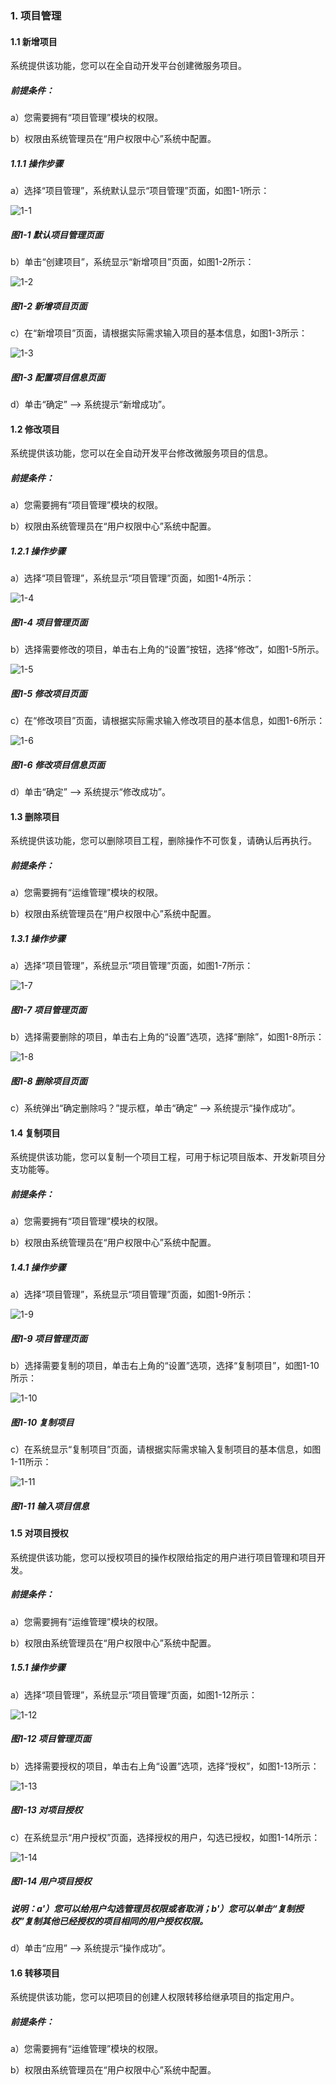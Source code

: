 ### 1. 项目管理

#### 1.1 新增项目

系统提供该功能，您可以在全自动开发平台创建微服务项目。

##### 前提条件：

a）您需要拥有“项目管理”模块的权限。

b）权限由系统管理员在“用户权限中心”系统中配置。

##### 1.1.1 操作步骤

a）选择“项目管理”，系统默认显示“项目管理”页面，如图1-1所示：

![1-1](https://www.feisuanyz.com/fsimage/zc-image/cz_9.1_01_img.png)

##### 图1-1 默认项目管理页面

b）单击“创建项目”，系统显示“新增项目”页面，如图1-2所示：

![1-2](https://www.feisuanyz.com/fsimage/zc-image/cz_9.1_02_img.png)

##### 图1-2 新增项目页面

c）在“新增项目”页面，请根据实际需求输入项目的基本信息，如图1-3所示：

![1-3](https://www.feisuanyz.com/fsimage/zc-image/cz_9.1_03_img.png)

##### 图1-3 配置项目信息页面

d）单击“确定” --> 系统提示“新增成功”。

#### 1.2 修改项目

系统提供该功能，您可以在全自动开发平台修改微服务项目的信息。

##### 前提条件：

a）您需要拥有“项目管理”模块的权限。

b）权限由系统管理员在“用户权限中心”系统中配置。

##### 1.2.1 操作步骤

a）选择“项目管理”，系统显示“项目管理”页面，如图1-4所示：

![1-4](https://www.feisuanyz.com/fsimage/zc-image/cz_9.2_01_img.png)

##### 图1-4 项目管理页面

b）选择需要修改的项目，单击右上角的“设置”按钮，选择“修改”，如图1-5所示。

![1-5](https://www.feisuanyz.com/fsimage/zc-image/cz_9.2_02_img.png)

##### 图1-5 修改项目页面

c）在“修改项目”页面，请根据实际需求输入修改项目的基本信息，如图1-6所示：

![1-6](https://www.feisuanyz.com/fsimage/zc-image/cz_9.2_03_img.png)

##### 图1-6 修改项目信息页面

d）单击“确定” --> 系统提示“修改成功”。

#### 1.3 删除项目

系统提供该功能，您可以删除项目工程，删除操作不可恢复，请确认后再执行。

##### 前提条件：

a）您需要拥有“运维管理”模块的权限。

b）权限由系统管理员在“用户权限中心”系统中配置。

##### 1.3.1 操作步骤

a）选择“项目管理”，系统显示“项目管理”页面，如图1-7所示：

![1-7](https://www.feisuanyz.com/fsimage/zc-image/cz_9.3_01_img.png)

##### 图1-7 项目管理页面

b）选择需要删除的项目，单击右上角的“设置”选项，选择“删除”，如图1-8所示：

![1-8](https://www.feisuanyz.com/fsimage/zc-image/cz_9.3_02_img.png)

##### 图1-8 删除项目页面

c）系统弹出“确定删除吗？”提示框，单击“确定” --> 系统提示“操作成功”。

#### 1.4 复制项目

系统提供该功能，您可以复制一个项目工程，可用于标记项目版本、开发新项目分支功能等。

##### 前提条件：

a）您需要拥有“项目管理”模块的权限。

b）权限由系统管理员在“用户权限中心”系统中配置。

##### 1.4.1 操作步骤

a）选择“项目管理”，系统显示“项目管理”页面，如图1-9所示：

![1-9](https://www.feisuanyz.com/fsimage/zc-image/cz_9.4_01_img.png)

##### 图1-9 项目管理页面

b）选择需要复制的项目，单击右上角的“设置”选项，选择“复制项目”，如图1-10所示：

![1-10](https://www.feisuanyz.com/fsimage/zc-image/cz_9.4_02_img.png)

##### 图1-10 复制项目

c）在系统显示“复制项目”页面，请根据实际需求输入复制项目的基本信息，如图1-11所示：

![1-11](https://www.feisuanyz.com/fsimage/zc-image/cz_9.4_03_img.png)

##### 图1-11 输入项目信息

#### 1.5 对项目授权

系统提供该功能，您可以授权项目的操作权限给指定的用户进行项目管理和项目开发。

##### 前提条件：

a）您需要拥有“运维管理”模块的权限。

b）权限由系统管理员在“用户权限中心”系统中配置。

##### 1.5.1 操作步骤

a）选择“项目管理”，系统显示“项目管理”页面，如图1-12所示：

![1-12](https://www.feisuanyz.com/fsimage/zc-image/cz_9.5_01_img.png)

##### 图1-12 项目管理页面

b）选择需要授权的项目，单击右上角“设置”选项，选择“授权”，如图1-13所示：

![1-13](https://www.feisuanyz.com/fsimage/zc-image/cz_9.5_02_img.png)

##### 图1-13 对项目授权

c）在系统显示“用户授权”页面，选择授权的用户，勾选已授权，如图1-14所示：

![1-14](https://www.feisuanyz.com/fsimage/zc-image/cz_9.5_03_img.png)

##### 图1-14 用户项目授权

##### 说明：a'）您可以给用户勾选管理员权限或者取消；b'）您可以单击“复制授权”复制其他已经授权的项目相同的用户授权权限。

d）单击“应用” --> 系统提示“操作成功”。

#### 1.6 转移项目

系统提供该功能，您可以把项目的创建人权限转移给继承项目的指定用户。

##### 前提条件：

a）您需要拥有“运维管理”模块的权限。

b）权限由系统管理员在“用户权限中心”系统中配置。


